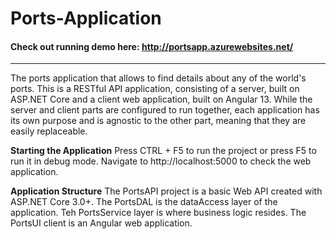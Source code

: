 # Ports-Application 
####  Check out running demo here: http://portsapp.azurewebsites.net/

------------


The ports application that allows to find details about any of the world's ports.
This is a RESTful API application, consisting of a server, built on ASP.NET Core and a client web application, built on Angular 13.
While the server and client parts are configured to run together, each application has its own purpose and is agnostic to the other part, meaning that they are easily replaceable.

**Starting the Application**
Press CTRL + F5 to run the project or press F5 to run it in debug mode.
Navigate to http://localhost:5000 to check the web application.

**Application Structure**
The PortsAPI project is a basic Web API created with ASP.NET Core 3.0+.
The PortsDAL is the dataAccess layer of the application.
Teh PortsService layer is where business logic resides.
The PortsUI client is an Angular web application.



